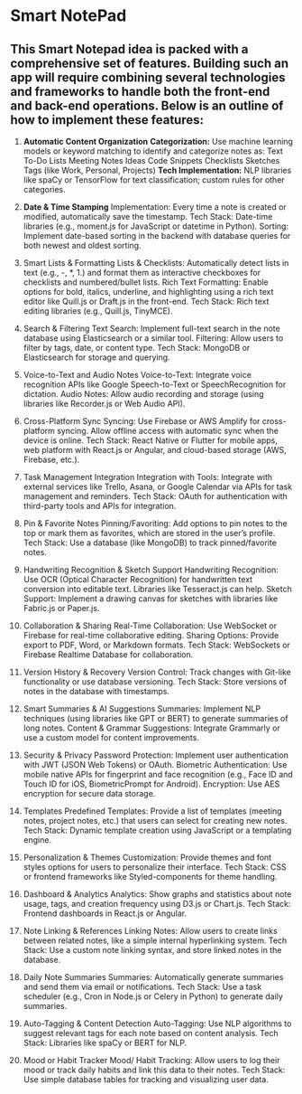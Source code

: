 # Smart NotePad


## This Smart Notepad idea is packed with a comprehensive set of features. Building such an app will require combining several technologies and frameworks to handle both the front-end and back-end operations. Below is an outline of how to implement these features:

1. **Automatic Content Organization**
    **Categorization:** Use machine learning models or keyword matching to identify and categorize notes as:
        Text
        To-Do Lists
        Meeting Notes
        Ideas
        Code Snippets
        Checklists
        Sketches
        Tags (like Work, Personal, Projects)
    **Tech Implementation:** NLP libraries like spaCy or TensorFlow for text classification; custom rules for other categories.

2. **Date & Time Stamping**
Implementation: Every time a note is created or modified, automatically save the timestamp.
Tech Stack: Date-time libraries (e.g., moment.js for JavaScript or datetime in Python).
Sorting: Implement date-based sorting in the backend with database queries for both newest and oldest sorting.

3. Smart Lists & Formatting
Lists & Checklists: Automatically detect lists in text (e.g., -, *, 1.) and format them as interactive checkboxes for checklists and numbered/bullet lists.
Rich Text Formatting: Enable options for bold, italics, underline, and highlighting using a rich text editor like Quill.js or Draft.js in the front-end.
Tech Stack: Rich text editing libraries (e.g., Quill.js, TinyMCE).

4. Search & Filtering
Text Search: Implement full-text search in the note database using Elasticsearch or a similar tool.
Filtering: Allow users to filter by tags, date, or content type.
Tech Stack: MongoDB or Elasticsearch for storage and querying.
5. Voice-to-Text and Audio Notes
Voice-to-Text: Integrate voice recognition APIs like Google Speech-to-Text or SpeechRecognition for dictation.
Audio Notes: Allow audio recording and storage (using libraries like Recorder.js or Web Audio API).
6. Cross-Platform Sync
Syncing: Use Firebase or AWS Amplify for cross-platform syncing. Allow offline access with automatic sync when the device is online.
Tech Stack: React Native or Flutter for mobile apps, web platform with React.js or Angular, and cloud-based storage (AWS, Firebase, etc.).
7. Task Management Integration
Integration with Tools: Integrate with external services like Trello, Asana, or Google Calendar via APIs for task management and reminders.
Tech Stack: OAuth for authentication with third-party tools and APIs for integration.
8. Pin & Favorite Notes
Pinning/Favoriting: Add options to pin notes to the top or mark them as favorites, which are stored in the user’s profile.
Tech Stack: Use a database (like MongoDB) to track pinned/favorite notes.
9. Handwriting Recognition & Sketch Support
Handwriting Recognition: Use OCR (Optical Character Recognition) for handwritten text conversion into editable text. Libraries like Tesseract.js can help.
Sketch Support: Implement a drawing canvas for sketches with libraries like Fabric.js or Paper.js.
10. Collaboration & Sharing
Real-Time Collaboration: Use WebSocket or Firebase for real-time collaborative editing.
Sharing Options: Provide export to PDF, Word, or Markdown formats.
Tech Stack: WebSockets or Firebase Realtime Database for collaboration.
11. Version History & Recovery
Version Control: Track changes with Git-like functionality or use database versioning.
Tech Stack: Store versions of notes in the database with timestamps.
12. Smart Summaries & AI Suggestions
Summaries: Implement NLP techniques (using libraries like GPT or BERT) to generate summaries of long notes.
Content & Grammar Suggestions: Integrate Grammarly or use a custom model for content improvements.
13. Security & Privacy
Password Protection: Implement user authentication with JWT (JSON Web Tokens) or OAuth.
Biometric Authentication: Use mobile native APIs for fingerprint and face recognition (e.g., Face ID and Touch ID for iOS, BiometricPrompt for Android).
Encryption: Use AES encryption for secure data storage.
14. Templates
Predefined Templates: Provide a list of templates (meeting notes, project notes, etc.) that users can select for creating new notes.
Tech Stack: Dynamic template creation using JavaScript or a templating engine.
15. Personalization & Themes
Customization: Provide themes and font styles options for users to personalize their interface.
Tech Stack: CSS or frontend frameworks like Styled-components for theme handling.
16. Dashboard & Analytics
Analytics: Show graphs and statistics about note usage, tags, and creation frequency using D3.js or Chart.js.
Tech Stack: Frontend dashboards in React.js or Angular.
17. Note Linking & References
Linking Notes: Allow users to create links between related notes, like a simple internal hyperlinking system.
Tech Stack: Use a custom note linking syntax, and store linked notes in the database.
18. Daily Note Summaries
Summaries: Automatically generate summaries and send them via email or notifications.
Tech Stack: Use a task scheduler (e.g., Cron in Node.js or Celery in Python) to generate daily summaries.
19. Auto-Tagging & Content Detection
Auto-Tagging: Use NLP algorithms to suggest relevant tags for each note based on content analysis.
Tech Stack: Libraries like spaCy or BERT for NLP.
20. Mood or Habit Tracker
Mood/ Habit Tracking: Allow users to log their mood or track daily habits and link this data to their notes.
Tech Stack: Use simple database tables for tracking and visualizing user data.
